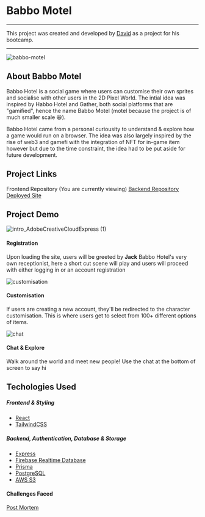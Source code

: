 # Babbo Motel
---
This project was created and developed by [David](https://github.com/daves77 "David") as a project for his bootcamp.

--- 

![babbo-motel](https://user-images.githubusercontent.com/54523780/163191122-4991bdee-afcc-4669-89c2-d94d8ea3e0fe.png)

## About Babbo Motel
Babbo Hotel is a social game where users can customise their own sprites and socialise with other users in the 2D Pixel World. The intial idea was inspired by Habbo Hotel and Gather, both social platforms that are "gamified", hence the name Babbo Motel (motel because the project is of much smaller scale 😆). 

Babbo Hotel came from a personal curiousity to understand & explore how a game would run on a browser. The idea was also largely inspired by the rise of web3 and gamefi with the integration of NFT for in-game item however but due to the time constraint, the idea had to be put aside for future development.

## Project Links 
Frontend Repository (You are currently viewing)
[Backend Repository](https://github.com/daves77/babbo-motel-back)
[Deployed Site](https://fathomless-reaches-09503.herokuapp.com/)


## Project Demo 

![intro_AdobeCreativeCloudExpress (1)](https://user-images.githubusercontent.com/54523780/163190884-2b39612e-f9b1-4fa3-afc8-c3a1c89f0b92.gif)

#### Registration
 Upon loading the site, users will be greeted by **Jack** Babbo Hotel's very own receptionist, here a short cut scene will play and users will proceed with either logging in or an account registration

![customisation](https://user-images.githubusercontent.com/54523780/163193776-f9796c82-ad96-4e11-9770-d900077067f8.gif)

#### Customisation
 If users are creating a new account, they'll be redirected to the character customisation. This is where users get to select from 100+ different options of items. 

![chat](https://user-images.githubusercontent.com/54523780/163202960-37e94bb7-9e3f-4772-bc66-0bdafe2b5127.gif)

#### Chat & Explore
Walk around the world and meet new people! Use the chat at the bottom of screen to say hi



## Techologies Used

##### Frontend & Styling
- [React](https://reactjs.org/)
- [TailwindCSS](https://tailwindcss.com/)

##### Backend, Authentication, Database & Storage
- [Express](https://expressjs.com/)
- [Firebase Realtime Database](https://firebase.google.com/)
- [Prisma](https://www.prisma.io/)
- [PostgreSQL](https://www.postgresql.org/)
- [AWS S3](https://aws.amazon.com/s3/)




#### Challenges Faced
[Post Mortem](postmoterm.md)
